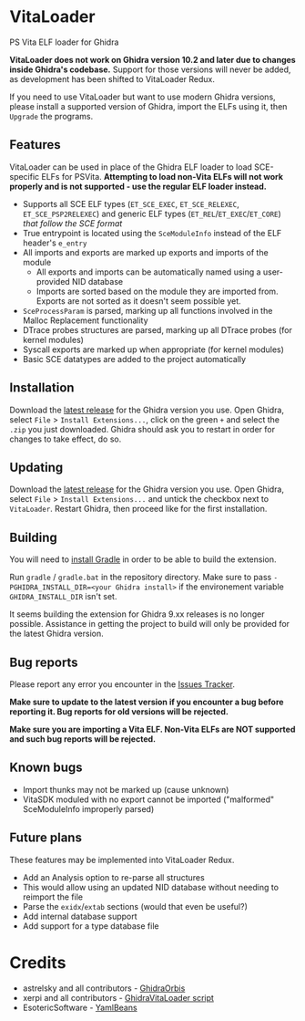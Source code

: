 # VitaLoader
PS Vita ELF loader for Ghidra

**VitaLoader does not work on Ghidra version 10.2 and later due to changes inside Ghidra's codebase.**
Support for those versions will never be added, as development has been shifted to VitaLoader Redux.

If you need to use VitaLoader but want to use modern Ghidra versions,
please install a supported version of Ghidra, import the ELFs using it, then `Upgrade` the programs.

## Features
VitaLoader can be used in place of the Ghidra ELF loader to load SCE-specific ELFs for PSVita. **Attempting to load non-Vita ELFs will not work properly and is not supported - use the regular ELF loader instead.**
 * Supports all SCE ELF types (`ET_SCE_EXEC`, `ET_SCE_RELEXEC`, `ET_SCE_PSP2RELEXEC`) and generic ELF types (`ET_REL`/`ET_EXEC`/`ET_CORE`) *that follow the SCE format*
 * True entrypoint is located using the `SceModuleInfo` instead of the ELF header's `e_entry`
 * All imports and exports are marked up exports and imports of the module
   * All exports and imports can be automatically named using a user-provided NID database
   * Imports are sorted based on the module they are imported from. Exports are not sorted as it doesn't seem possible yet.
 * `SceProcessParam` is parsed, marking up all functions involved in the Malloc Replacement functionality
 * DTrace probes structures are parsed, marking up all DTrace probes (for kernel modules)
 * Syscall exports are marked up when appropriate (for kernel modules)
 * Basic SCE datatypes are added to the project automatically

## Installation
Download the [latest release](https://github.com/CreepNT/VitaLoader/releases) for the Ghidra version you use.
Open Ghidra, select `File` > `Install Extensions...`, click on the green `+` and select the `.zip` you just downloaded.
Ghidra should ask you to restart in order for changes to take effect, do so.

## Updating
Download the [latest release](https://github.com/CreepNT/VitaLoader/releases) for the Ghidra version you use.
Open Ghidra, select `File` > `Install Extensions...` and untick the checkbox next to `VitaLoader`. Restart Ghidra, then proceed like for the first installation.

## Building
You will need to [install  Gradle](https://gradle.org/install/) in order to be able to build the extension.

Run `gradle` / `gradle.bat` in the repository directory.
Make sure to pass `-PGHIDRA_INSTALL_DIR=<your Ghidra install>` if the environement variable `GHIDRA_INSTALL_DIR` isn't set.

It seems building the extension for Ghidra 9.xx releases is no longer possible. Assistance in getting the project to build will only be provided for the latest Ghidra version.

## Bug reports
Please report any error you encounter in the [Issues Tracker](https://github.com/CreepNT/VitaLoader/issues).

**Make sure to update to the latest version if you encounter a bug before reporting it. Bug reports for old versions will be rejected.**

**Make sure you are importing a Vita ELF. Non-Vita ELFs are NOT supported and such bug reports will be rejected.**

## Known bugs
* Import thunks may not be marked up (cause unknown)
* VitaSDK moduled with no export cannot be imported ("malformed" SceModuleInfo improperly parsed)

## Future plans
These features may be implemented into VitaLoader Redux.
* Add an Analysis option to re-parse all structures
 * This would allow using an updated NID database without needing to reimport the file
* Parse the `exidx`/`extab` sections (would that even be useful?)
* Add internal database support
* Add support for a type database file

# Credits
* astrelsky and all contributors - [GhidraOrbis](https://github.com/astrelsky/GhidraOrbis)
* xerpi and all contributors - [GhidraVitaLoader script](https://github.com/xerpi/GhidraVitaLoader)
* EsotericSoftware - [YamlBeans](https://github.com/EsotericSoftware/yamlbeans)
